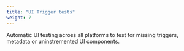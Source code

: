 ```yaml
---
title: "UI Trigger tests"
weight: 7
---
```


Automatic UI testing across all platforms to test for missing triggers, metadata or uninstremented UI components.